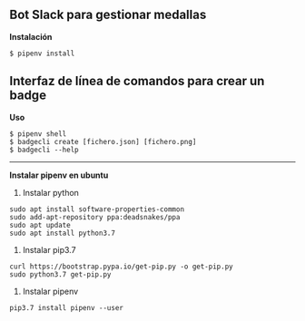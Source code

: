 Bot Slack para gestionar medallas
---------------------------------

**Instalación** 
```
$ pipenv install
```


Interfaz de línea de comandos para crear un badge
-------------------------------------------------


**Uso**
```
$ pipenv shell
$ badgecli create [fichero.json] [fichero.png]
$ badgecli --help
```

-------------------------------------------------

**Instalar pipenv en ubuntu**

1. Instalar python
```command
sudo apt install software-properties-common
sudo add-apt-repository ppa:deadsnakes/ppa
sudo apt update
sudo apt install python3.7
```

1. Instalar pip3.7
```command
curl https://bootstrap.pypa.io/get-pip.py -o get-pip.py
sudo python3.7 get-pip.py
```

1. Instalar pipenv
```command
pip3.7 install pipenv --user
```
